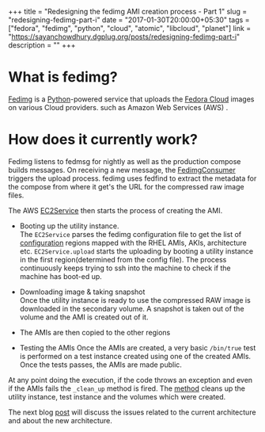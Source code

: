 +++
title = "Redesigning the fedimg AMI creation process - Part 1"
slug = "redesigning-fedimg-part-i"
date = "2017-01-30T20:00:00+05:30"
tags = ["fedora", "fedimg", "python", "cloud", "atomic", "libcloud", "planet"]
link = "https://sayanchowdhury.dgplug.org/posts/redesigning-fedimg-part-i"
description = ""
+++

# What is fedimg?
[Fedimg](https://github.com/fedora-infra/fedimg) is a [Python](https://www.python.org/)-powered service that uploads the [Fedora Cloud](https://alt.fedoraproject.org/cloud/) images on
various Cloud providers. such as Amazon Web Services (AWS) .

# How does it currently work?
Fedimg listens to fedmsg for nightly as well as the production compose builds
messages. On receiving a new message, the
[FedimgConsumer](https://github.com/fedora-infra/fedimg/blob/develop/fedimg/consumers.py#L35)
triggers the upload process. fedimg uses fedfind to extract the metadata for
the compose from where it get's the URL for the compressed raw image files.

The AWS
[EC2Service](https://github.com/fedora-infra/fedimg/blob/develop/fedimg/services/ec2.py#L58)
then starts the process of creating the AMI.

- Booting up the utility instance.  
The `EC2Service` parses the fedimg configuration file to get the list of
[configuration](https://github.com/fedora-infra/fedimg/blob/develop/fedimg.cfg.example)
regions mapped with the RHEL AMIs, AKIs, architecture etc. `EC2Service.upload` starts the uploading by booting a utility instance in the
first region(determined from the config file). The process continuously keeps trying to ssh into the machine to check if the machine has boot-ed up.

- Downloading image & taking snapshot  
Once the utility instance is ready to use the compressed RAW image is
downloaded in the secondary volume. A snapshot is taken out of the volume and
the AMI is created out of it.

- The AMIs are then copied to the other regions

- Testing the AMIs
Once the AMIs are created, a very basic `/bin/true` test is performed on a test
instance created using one of the created AMIs. Once the tests passes, the AMIs
are made public.

At any point doing the execution, if the code throws an exception and even if
the AMIs fails the `_clean_up` method is fired. The
[method](https://github.com/fedora-infra/fedimg/blob/develop/fedimg/services/ec2.py#L140)
cleans up the utility instance, test instance and the volumes which were
created.

The next blog [post](https://sayanchowdhury.dgplug.org/redesigning-fedimg-part-ii/) will discuss the issues related to the current
architecture and about the new architecture.
